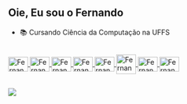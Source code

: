 ## Oie, Eu sou o Fernando
- 📚 Cursando Ciência da Computação na UFFS
<!-- - 🎮 As vezes faço lives na Twitch -->


 <div align="left">
  <a href="https://github.com/FernandoFdeS">
  <!-- <img height="180em" src="https://github-readme-stats.vercel.app/api/top-langs/?username=FernandoFdes"/> -->
</div>
<div style="display: inline_block"><br>
  <img align="center" alt="FernandoFdeS-html" height="30" width="40" src="https://cdn.jsdelivr.net/gh/devicons/devicon/icons/html5/html5-original.svg">
  <img align="center" alt="FernandoFdeS-css" height="30" width="40" src="https://cdn.jsdelivr.net/gh/devicons/devicon/icons/css3/css3-original.svg">
  <img align="center" alt="FernandoFdeS-js" height="30" width="40" src="https://cdn.jsdelivr.net/gh/devicons/devicon/icons/javascript/javascript-original.svg">  
  <img align="center" alt="FernandoFdeS-php" height="30" width="40" src="https://cdn.jsdelivr.net/gh/devicons/devicon/icons/php/php-original.svg">
  <img align="center" alt="FernandoFdeS-bootstrap" height="30" width="40" src="https://cdn.jsdelivr.net/gh/devicons/devicon/icons/bootstrap/bootstrap-original.svg">
  <img align="center" alt="FernandoFdeS-laravel" width="40" src="https://cdn.jsdelivr.net/npm/devicons@1.8.0/!SVG/laravel.svg">
  <img align="center" alt="FernandoFdeS-c" height="30" width="40" src="https://cdn.jsdelivr.net/gh/devicons/devicon/icons/c/c-original.svg">
  <img align="center" alt="FernandoFdeS-java" height="30" width="40" src="https://cdn.jsdelivr.net/gh/devicons/devicon/icons/java/java-original.svg">
  
   <!--<img align="right" alt="FernandoFdeS-pic" height="150" style="border-radius:50px;" src="https://media.discordapp.net/attachments/639956127056134178/890373478988013628/Publicacoes_Instagram_1_1.png?width=676&height=676">-->
</div>
  
  ##
 
<div> 
 
 <a href="https://www.linkedin.com/in/fernando-franceschet-de-souza-27ba83225/" target="_blank"><img src="https://img.shields.io/badge/-LinkedIn-%230077B5?style=for-the-badge&logo=linkedin&logoColor=white" target="_blank"></a> 
 <!-- <a href="https://www.twitch.tv/fernandofdes" target="_blank"><img src="https://img.shields.io/badge/Twitch-9146FF?style=for-the-badge&logo=twitch&logoColor=white" target="_blank"></a> -->
 
 
</div>
